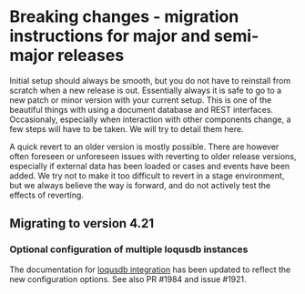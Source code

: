 # Breaking changes - migration instructions for major and semi-major releases

Initial setup should always be smooth, but you do not have to reinstall
from scratch when a new release is out. Essentially always it is safe to go to a new
patch or minor version with your current setup. This is one of the beautiful things with
using a document database and REST interfaces. Occasionaly, especially when interaction
with other components change, a few steps will have to be taken. We will try to detail
them here.

A quick revert to an older version is mostly possible. There are however often foreseen
or unforeseen issues with reverting to older release versions,
especially if external data has been loaded or cases and events have been added. We try not to
make it too difficult to revert in a stage environment,
but we always believe the way is forward, and do not actively test the effects of reverting.

## Migrating to version 4.21
### Optional configuration of multiple loqusdb instances
The documentation for [loqusdb integration](./loqusdb_integration.md) has been updated to
reflect the new configuration options. See also PR #1984 and issue #1921.
